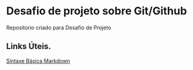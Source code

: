 # Desafio de projeto sobre Git/Github
Repositorio criado para Desafio de Projeto

## Links Úteis.
[Sintaxe Básica Markdown](http://www.markdown.org/basic-syntax/)
